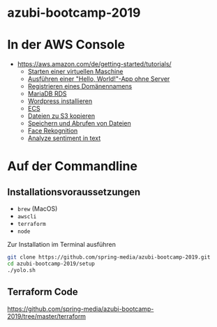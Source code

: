 # azubi-bootcamp-2019

# In der AWS Console

* https://aws.amazon.com/de/getting-started/tutorials/
  * [Starten einer virtuellen Maschine](https://aws.amazon.com/de/getting-started/tutorials/launch-a-virtual-machine)
  * [Ausführen einer "Hello, World!"-App ohne Server](https://aws.amazon.com/de/getting-started/tutorials/run-serverless-code)
  * [Registrieren eines Domänennamens](https://aws.amazon.com/de/getting-started/tutorials/get-a-domain)
  * [MariaDB RDS](https://aws.amazon.com/de/getting-started/tutorials/create-mariadb-db)
  * [Wordpress installieren](https://aws.amazon.com/de/getting-started/tutorials/launch-a-wordpress-website)
  * [ECS](https://aws.amazon.com/de/getting-started/tutorials/deploy-docker-containers)
  * [Dateien zu S3 kopieren](https://aws.amazon.com/de/getting-started/tutorials/backup-to-s3-cli)
  * [Speichern und Abrufen von Dateien](https://aws.amazon.com/de/getting-started/tutorials/backup-files-to-amazon-s3)
  * [Face Rekognition](https://aws.amazon.com/getting-started/tutorials/detect-analyze-compare-faces-rekognition)
  * [Analyze sentiment in text](https://aws.amazon.com/de/getting-started/tutorials/analyze-sentiment-comprehend)


# Auf der Commandline

## Installationsvoraussetzungen

* `brew` (MacOS)
* `awscli`
* `terraform`
* `node`

Zur Installation im Terminal ausführen

```bash
git clone https://github.com/spring-media/azubi-bootcamp-2019.git
cd azubi-bootcamp-2019/setup
./yolo.sh
```

## Terraform Code

https://github.com/spring-media/azubi-bootcamp-2019/tree/master/terraform